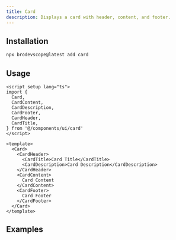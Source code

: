 ```yaml
---
title: Card
description: Displays a card with header, content, and footer.
---
```


<ComponentPreview name="CardFormDemo"  />

## Installation

```bash
npx brodevscope@latest add card
```

## Usage

```vue
<script setup lang="ts">
import {
  Card,
  CardContent,
  CardDescription,
  CardFooter,
  CardHeader,
  CardTitle,
} from '@/components/ui/card'
</script>

<template>
  <Card>
    <CardHeader>
      <CardTitle>Card Title</CardTitle>
      <CardDescription>Card Description</CardDescription>
    </CardHeader>
    <CardContent>
      Card Content
    </CardContent>
    <CardFooter>
      Card Footer
    </CardFooter>
  </Card>
</template>
```

## Examples

<ComponentPreview name="CardDemo"  />
